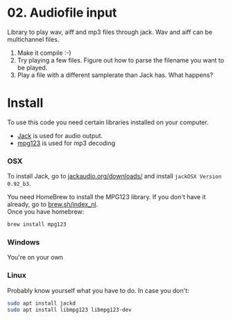 # 02. Audiofile input
Library to play wav, aiff and mp3 files through jack. Wav and aiff can be multichannel files.

01. Make it compile :-)
02. Try playing a few files. Figure out how to parse the filename you want to be played.
02. Play a file with a different samplerate than Jack has. What happens?


# Install
To use this code you need certain libraries installed on your computer.

- [Jack](http://jackaudio.org) is used for audio output.
- [mpg123](https://www.mpg123.de) is used for mp3 decoding

### OSX
To install Jack, go to [jackaudio.org/downloads/](http://jackaudio.org/downloads/) and install `jackOSX Version 0.92_b3`.

You need HomeBrew to install the MPG123 library. If you don't have it already, go to [brew.sh/index_nl](https://brew.sh/index_nl).  
Once you have homebrew:
``` BASH
brew install mpg123
```

### Windows
You're on your own

### Linux
Probably know yourself what you have to do. In case you don't:
``` BASH
sudo apt install jackd
sudo apt install libmpg123 libmpg123-dev
```
